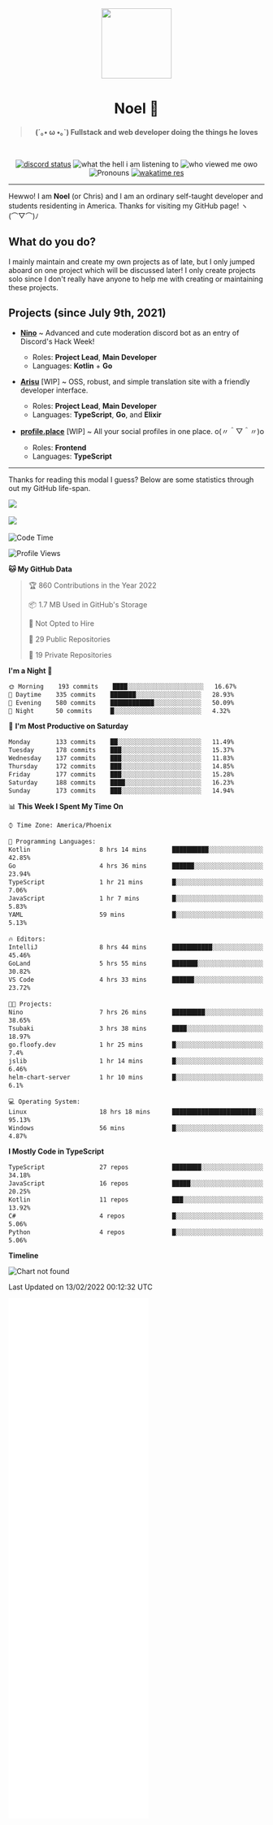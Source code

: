 <div align='center'>
  <div align='center'>
    <img
      src='https://cdn.floofy.dev/art/icons/icon_cinnamonserval.png'
      width='138'
      height='138'
    />
  </div>
  <h1>Noel 🐾</h1>
  <blockquote><strong>(´｡• ω •｡`) Fullstack and web developer doing the things he loves</strong></blockquote>

  <br />

  <a href='https://discord.com/users/280158289667555328' target='_blank'><img alt="discord status" src="https://dev.discordprofiles.me/badge/status/280158289667555328" /></a>
  <img alt="what the hell i am listening to" src="https://dev.discordprofiles.me/badge/spotify/280158289667555328" />
  <img alt="who viewed me owo" src="https://komarev.com/ghpvc/?username=auguwu" />
  <img alt='Pronouns' src='https://img.shields.io/endpoint?url=https://pronoundb.org/shields/6004d014406af11e4593a013' />
  <a href="https://wakatime.com/@auguwu" target='_blank'>
    <img alt='wakatime res' src='https://wakatime.com/badge/user/89736485-42ec-4c0f-a2f3-481db74514dc.svg' />
  </a>
</div>

<hr />

Hewwo! I am **Noel** (or Chris) and I am an ordinary self-taught developer and students residenting in America. Thanks for visiting my GitHub page! ヽ(⌒▽⌒)ﾉ

## What do you do?
I mainly maintain and create my own projects as of late, but I only jumped aboard on one project which will be discussed later! I only create projects
solo since I don't really have anyone to help me with creating or maintaining these projects.

## Projects (since July 9th, 2021)
- [**Nino**](https://nino.sh) ~ Advanced and cute moderation discord bot as an entry of Discord's Hack Week!
  - Roles: **Project Lead**, **Main Developer**
  - Languages: **Kotlin** + **Go**

- [**Arisu**](https://arisu.land) [WIP] ~ OSS, robust, and simple translation site with a friendly developer interface.
  - Roles: **Project Lead**, **Main Developer**
  - Languages: **TypeScript**, **Go**, and **Elixir**

- [**profile.place**](https://profile.place) [WIP] ~ All your social profiles in one place. o(〃＾▽＾〃)o
  - Roles: **Frontend**
  - Languages: **TypeScript**

---

Thanks for reading this modal I guess? Below are some statistics through out my GitHub life-span.

![](https://github-readme-stats.vercel.app/api?username=auguwu&count_private=true&show_icons=true&theme=gruvbox)

![](https://github-readme-stats.vercel.app/api/top-langs/?username=auguwu&layout=compact&theme=gruvbox)

<!--START_SECTION:waka-->
![Code Time](http://img.shields.io/badge/Code%20Time-2%2C723%20hrs%2022%20mins-blue)

![Profile Views](http://img.shields.io/badge/Profile%20Views-84-blue)

**🐱 My GitHub Data** 

> 🏆 860 Contributions in the Year 2022
 > 
> 📦 1.7 MB Used in GitHub's Storage 
 > 
> 🚫 Not Opted to Hire
 > 
> 📜 29 Public Repositories 
 > 
> 🔑 19 Private Repositories  
 > 
**I'm a Night 🦉** 

```text
🌞 Morning    193 commits    ████░░░░░░░░░░░░░░░░░░░░░   16.67% 
🌆 Daytime    335 commits    ███████░░░░░░░░░░░░░░░░░░   28.93% 
🌃 Evening    580 commits    ████████████░░░░░░░░░░░░░   50.09% 
🌙 Night      50 commits     █░░░░░░░░░░░░░░░░░░░░░░░░   4.32%

```
📅 **I'm Most Productive on Saturday** 

```text
Monday       133 commits    ██░░░░░░░░░░░░░░░░░░░░░░░   11.49% 
Tuesday      178 commits    ███░░░░░░░░░░░░░░░░░░░░░░   15.37% 
Wednesday    137 commits    ███░░░░░░░░░░░░░░░░░░░░░░   11.83% 
Thursday     172 commits    ███░░░░░░░░░░░░░░░░░░░░░░   14.85% 
Friday       177 commits    ███░░░░░░░░░░░░░░░░░░░░░░   15.28% 
Saturday     188 commits    ████░░░░░░░░░░░░░░░░░░░░░   16.23% 
Sunday       173 commits    ███░░░░░░░░░░░░░░░░░░░░░░   14.94%

```


📊 **This Week I Spent My Time On** 

```text
⌚︎ Time Zone: America/Phoenix

💬 Programming Languages: 
Kotlin                   8 hrs 14 mins       ██████████░░░░░░░░░░░░░░░   42.85% 
Go                       4 hrs 36 mins       ██████░░░░░░░░░░░░░░░░░░░   23.94% 
TypeScript               1 hr 21 mins        █░░░░░░░░░░░░░░░░░░░░░░░░   7.06% 
JavaScript               1 hr 7 mins         █░░░░░░░░░░░░░░░░░░░░░░░░   5.83% 
YAML                     59 mins             █░░░░░░░░░░░░░░░░░░░░░░░░   5.13%

🔥 Editors: 
IntelliJ                 8 hrs 44 mins       ███████████░░░░░░░░░░░░░░   45.46% 
GoLand                   5 hrs 55 mins       ███████░░░░░░░░░░░░░░░░░░   30.82% 
VS Code                  4 hrs 33 mins       ██████░░░░░░░░░░░░░░░░░░░   23.72%

🐱‍💻 Projects: 
Nino                     7 hrs 26 mins       █████████░░░░░░░░░░░░░░░░   38.65% 
Tsubaki                  3 hrs 38 mins       ████░░░░░░░░░░░░░░░░░░░░░   18.97% 
go.floofy.dev            1 hr 25 mins        █░░░░░░░░░░░░░░░░░░░░░░░░   7.4% 
jslib                    1 hr 14 mins        █░░░░░░░░░░░░░░░░░░░░░░░░   6.46% 
helm-chart-server        1 hr 10 mins        █░░░░░░░░░░░░░░░░░░░░░░░░   6.1%

💻 Operating System: 
Linux                    18 hrs 18 mins      ███████████████████████░░   95.13% 
Windows                  56 mins             █░░░░░░░░░░░░░░░░░░░░░░░░   4.87%

```

**I Mostly Code in TypeScript** 

```text
TypeScript               27 repos            ████████░░░░░░░░░░░░░░░░░   34.18% 
JavaScript               16 repos            █████░░░░░░░░░░░░░░░░░░░░   20.25% 
Kotlin                   11 repos            ███░░░░░░░░░░░░░░░░░░░░░░   13.92% 
C#                       4 repos             █░░░░░░░░░░░░░░░░░░░░░░░░   5.06% 
Python                   4 repos             █░░░░░░░░░░░░░░░░░░░░░░░░   5.06%

```


**Timeline**

![Chart not found](https://raw.githubusercontent.com/auguwu/auguwu/master/charts/bar_graph.png) 


 Last Updated on 13/02/2022 00:12:32 UTC
<!--END_SECTION:waka-->

![](./github-metrics.svg)
